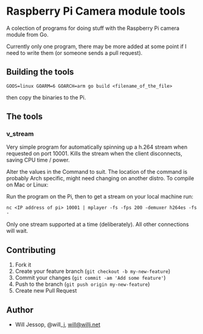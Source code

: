# Raspberry Pi Camera module tools

A colection of programs for doing stuff with the Raspberry Pi camera module from Go.

Currently only one program, there may be more added at some point if I need to write them (or someone sends a pull request).

## Building the tools

	GOOS=linux GOARM=6 GOARCH=arm go build <filename_of_the_file>

then copy the binaries to the Pi.

## The tools

### v_stream

Very simple program for automatically spinning up a h.264 stream
when requested on port 10001. Kills the stream when the client
disconnects, saving CPU time / power.

Alter the values in the Command to suit. The location of the
command is probably Arch specific, might need changing on
another distro. To compile on Mac or Linux:

Run the program on the Pi, then to get a stream on your local machine run:

	nc <IP address of pi> 10001 | mplayer -fs -fps 200 -demuxer h264es -fs -

Only one stream supported at a time (deliberately). All other connections will wait.

## Contributing

1. Fork it
2. Create your feature branch (`git checkout -b my-new-feature`)
3. Commit your changes (`git commit -am 'Add some feature'`)
4. Push to the branch (`git push origin my-new-feature`)
5. Create new Pull Request

## Author

* Will Jessop, @will_j, will@willj.net
